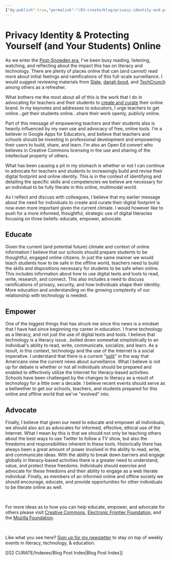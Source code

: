 ```yaml
---
{"dg-publish":true,"permalink":"/03-create/blog/privacy-identity-and-protecting-yourself-and-your-students-online/","title":"Privacy, Identity, & Protecting Yourself (and Your Students) Online","tags":["critical-literacy","literacy","open-source","webliteracy"]}
---
```


# Privacy Identity & Protecting Yourself (and Your Students) Online

As we enter the [Post-Snowden era](http://www.pewinternet.org/2014-11-12/public-privacy-perceptions/), I've been busy reading, listening, watching, and reflecting about the impact this has on literacy and technology. There are plenty of places online that can (and cannot) read more about initial feelings and ramifications of this full-scale surveillance. I would suggest reviewing materials from [Slate](http://www.slate.com/topics/g/government_surveillance.html), [danah boyd](http://www.zephoria.org/thoughts/), and [TechCrunch](http://techcrunch.com/tag/nsa/) among others as a refresher.

What bothers me the most about all of this is the work that I do in advocating for teachers and their students to [create and curate](http://wiobyrne.com/creating-and-curating-your-online-brand/) their online brand. In my keynotes and addresses to educators, I urge teachers to get online...get their students online...share their work openly, publicly online.

Part of this message of empowering teachers and their students also is heavily influenced by my own use and advocacy of free, online tools. I'm a believer in Google Apps for Educators, and believe that teachers and schools should be investing in professional development and empowering their users to build, share, and learn. I'm also an Open Ed convert who believes in Creative Commons licensing in the use and sharing of the intellectual property of others.

What has been causing a pit in my stomach is whether or not I can continue to advocate for teachers and students to increasingly build and revise their digital footprint and online identity. This is in the context of identifying and detailing the specific skills and competencies we believe are necessary for an individual to be fully literate in this online, multimodal world.

As I reflect and discuss with colleagues, I believe that my earlier message about the need for individuals to create and curate their digital footprint is now even more important given the current climate. I would however like to push for a more informed, thoughtful, strategic use of digital literacies focusing on three beliefs: educate, empower, advocate.

## Educate

Given the current (and potential future) climate and context of online information I believe that our schools should prepare students to be thoughtful, engaged online citizens. In just the same manner we would teach students how to be safe in the offline world, teachers need to build the skills and dispositions necessary for students to be safe when online. This includes information about how to use digital texts and tools to read, write, research, and connect. This also includes a need to discuss ramifications of privacy, security, and how individuals shape their identity. More education and understanding on the growing complexity of our relationship with technology is needed.

## Empower

One of the biggest things that has struck me since this news is a mindset that I have had since beginning my career in education. I frame technology as a literacy, and not just the use of digital texts and tools. I believe that technology is a literacy issue...boiled down somewhat simplistically to an individual's ability to read, write, communicate, socialize, and learn. As a result, in this context, technology and the use of the Internet is a social imperative. I understand that there is a current "[split](http://www.people-press.org/2013-06-10/majority-views-nsa-phone-tracking-as-acceptable-anti-terror-tactic/)" in the way that Americans view the current news about surveillance. What I believe is not up for debate is whether or not all individuals should be prepared and enabled to effectively utilize the Internet for literacy-based activities. Schools have been challenged by the changes to literacy as a result of technology for a little over a decade. I believe recent events should serve as a bellwether to get our schools, teachers, and students prepared for this online and offline world that we've "evolved" into.

## Advocate

Finally, I believe that given our need to educate and empower all individuals, we should also act as advocates for informed, effective, ethical use of the Internet. What I mean by this is that we should not only be teaching others about the best ways to use Twitter to follow a TV show, but also the freedoms and responsibilities inherent in these tools. Historically there has always been a great amount of power involved in the ability to read, write, and communicate ideas. With the ability to break down barriers and engage globally in literacy-based activities there is a greater need to understand, value, and protect these freedoms. Individuals should exercise and advocate for these freedoms and their ability to engage as a web literate individual. Finally, as members of an informed online and offline society we should encourage, educate, and provide opportunities for other individuals to be literate online as well.

 

For more ideas as to how you can help educate, empower, and advocate for others please visit [Creative Commons](http://creativecommons.org/), [Electronic Frontier Foundation](https://www.eff.org/), and the [Mozilla Foundation](http://www.mozilla.org/en-US/contribute/).

 

Like what you see here? [Sign up for my newsletter](http://wiobyrne.com/tldr/) to stay on top of weekly events in literacy, technology, & education.

[[02 CURATE/Indexes/Blog Post Index\|Blog Post Index]]